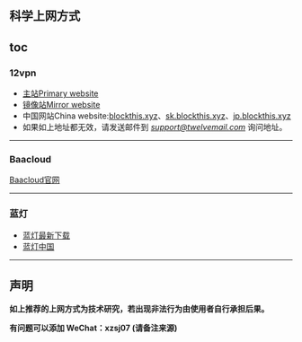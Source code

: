 ## 科学上网方式
[toc](目录)
-------

### 12vpn
- [主站Primary website](https://12vpn.com/)
- [镜像站Mirror website](https://12vpn.com/)
- 中国网站China website:[blockthis.xyz](https://blockthis.xyz/)、[sk.blockthis.xyz](https://sk.blockthis.xyz/)、[jp.blockthis.xyz](https://jp.blockthis.xyz/)
- 如果如上地址都无效，请发送邮件到 *support@twelvemail.com* 询问地址。

------

### Baacloud
[Baacloud官网](https://www.baacloud72.com/)

------

### 蓝灯
- [蓝灯最新下载](https://github.com/HomKuo/landeng)
- [蓝灯中国](http://www.landeng.cn/?/account/login/url-Lz8vcGVvcGxlL2dqag==)

------

## 声明

**如上推荐的上网方式为技术研究，若出现非法行为由使用者自行承担后果。**
  
**有问题可以添加 WeChat：xzsj07 (请备注来源)**